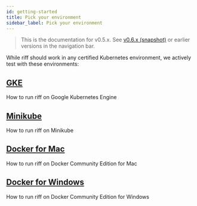 ```yaml
---
id: getting-started
title: Pick your environment
sidebar_label: Pick your environment
---
```


> This is the documentation for v0.5.x.
> See [v0.6.x (snapshot)](../v0.6/getting-started) or earlier versions in the navigation bar.

While riff should work in any certified Kubernetes environment, we actively test with these environments:

## [GKE](getting-started/gke.md)

How to run riff on Google Kubernetes Engine

## [Minikube](getting-started/minikube.md)

How to run riff on Minikube

## [Docker for Mac](getting-started/docker-for-mac.md)

How to run riff on Docker Community Edition for Mac

## [Docker for Windows](getting-started/docker-for-windows.md)

How to run riff on Docker Community Edition for Windows
